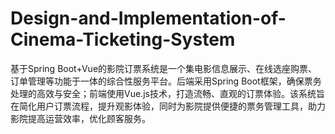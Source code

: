 # Design-and-Implementation-of-Cinema-Ticketing-System
基于Spring Boot+Vue的影院订票系统是一个集电影信息展示、在线选座购票、订单管理等功能于一体的综合性服务平台。后端采用Spring Boot框架，确保票务处理的高效与安全；前端使用Vue.js技术，打造流畅、直观的订票体验。该系统旨在简化用户订票流程，提升观影体验，同时为影院提供便捷的票务管理工具，助力影院提高运营效率，优化顾客服务。
